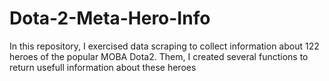 # Dota-2-Meta-Hero-Info
In this repository, I exercised data scraping to collect information about 122 heroes of the popular MOBA Dota2. Them, I created several functions to return usefull information about these heroes
